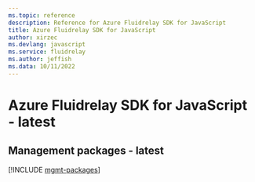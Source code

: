 ```yaml
---
ms.topic: reference
description: Reference for Azure Fluidrelay SDK for JavaScript
title: Azure Fluidrelay SDK for JavaScript
author: xirzec
ms.devlang: javascript
ms.service: fluidrelay
ms.author: jeffish
ms.data: 10/11/2022
---
```

# Azure Fluidrelay SDK for JavaScript - latest

## Management packages - latest
[!INCLUDE [mgmt-packages](fluidrelay-mgmt-index.md)]